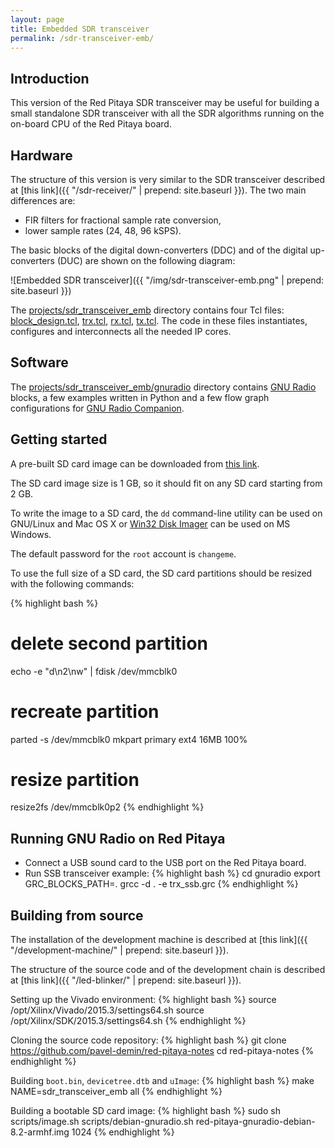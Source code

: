 ```yaml
---
layout: page
title: Embedded SDR transceiver
permalink: /sdr-transceiver-emb/
---
```


Introduction
-----

This version of the Red Pitaya SDR transceiver may be useful for building a small standalone SDR transceiver with all the SDR algorithms running on the on-board CPU of the Red Pitaya board.

Hardware
-----

The structure of this version is very similar to the SDR transceiver described at [this link]({{ "/sdr-receiver/" | prepend: site.baseurl }}). The two main differences are:

 - FIR filters for fractional sample rate conversion,
 - lower sample rates (24, 48, 96 kSPS).

The basic blocks of the digital down-converters (DDC) and of the digital up-converters (DUC) are shown on the following diagram:

![Embedded SDR transceiver]({{ "/img/sdr-transceiver-emb.png" | prepend: site.baseurl }})

The [projects/sdr_transceiver_emb](https://github.com/pavel-demin/red-pitaya-notes/tree/master/projects/sdr_transceiver_emb) directory contains four Tcl files: [block_design.tcl](https://github.com/pavel-demin/red-pitaya-notes/blob/master/projects/sdr_transceiver/block_design.tcl), [trx.tcl](https://github.com/pavel-demin/red-pitaya-notes/blob/master/projects/sdr_transceiver_emb/trx.tcl), [rx.tcl](https://github.com/pavel-demin/red-pitaya-notes/blob/master/projects/sdr_transceiver_emb/rx.tcl), [tx.tcl](https://github.com/pavel-demin/red-pitaya-notes/blob/master/projects/sdr_transceiver_emb/tx.tcl). The code in these files instantiates, configures and interconnects all the needed IP cores.

Software
-----

The [projects/sdr_transceiver_emb/gnuradio](https://github.com/pavel-demin/red-pitaya-notes/tree/master/projects/sdr_transceiver_emb/gnuradio) directory contains [GNU Radio](http://gnuradio.org) blocks, a few examples written in Python and a few flow graph configurations for [GNU Radio Companion](http://gnuradio.org/redmine/projects/gnuradio/wiki/GNURadioCompanion).

Getting started
-----

A pre-built SD card image can be downloaded from [this link](https://googledrive.com/host/0B-t5klOOymMNfmJ0bFQzTVNXQ3RtWm5SQ2NGTE1hRUlTd3V2emdSNzN6d0pYamNILW83Wmc/SDR/red-pitaya-gnuradio-debian-8.2-armhf-20151123.zip).

The SD card image size is 1 GB, so it should fit on any SD card starting from 2 GB.

To write the image to a SD card, the `dd` command-line utility can be used on GNU/Linux and Mac OS X or [Win32 Disk Imager](http://sourceforge.net/projects/win32diskimager/) can be used on MS Windows.

The default password for the `root` account is `changeme`.

To use the full size of a SD card, the SD card partitions should be resized with the following commands:

{% highlight bash %}
# delete second partition
echo -e "d\n2\nw" | fdisk /dev/mmcblk0
# recreate partition
parted -s /dev/mmcblk0 mkpart primary ext4 16MB 100%
# resize partition
resize2fs /dev/mmcblk0p2
{% endhighlight %}

Running GNU Radio on Red Pitaya
-----

 - Connect a USB sound card to the USB port on the Red Pitaya board.
 - Run SSB transceiver example:
{% highlight bash %}
cd gnuradio
export GRC_BLOCKS_PATH=.
grcc -d . -e trx_ssb.grc
{% endhighlight %}

Building from source
-----

The installation of the development machine is described at [this link]({{ "/development-machine/" | prepend: site.baseurl }}).

The structure of the source code and of the development chain is described at [this link]({{ "/led-blinker/" | prepend: site.baseurl }}).

Setting up the Vivado environment:
{% highlight bash %}
source /opt/Xilinx/Vivado/2015.3/settings64.sh
source /opt/Xilinx/SDK/2015.3/settings64.sh
{% endhighlight %}

Cloning the source code repository:
{% highlight bash %}
git clone https://github.com/pavel-demin/red-pitaya-notes
cd red-pitaya-notes
{% endhighlight %}

Building `boot.bin`, `devicetree.dtb` and `uImage`:
{% highlight bash %}
make NAME=sdr_transceiver_emb all
{% endhighlight %}

Building a bootable SD card image:
{% highlight bash %}
sudo sh scripts/image.sh scripts/debian-gnuradio.sh red-pitaya-gnuradio-debian-8.2-armhf.img 1024
{% endhighlight %}
